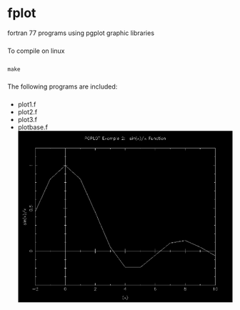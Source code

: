 # fplot
fortran 77 programs using pgplot graphic libraries
###
To compile on linux
###
`make`
###
The following programs are included:
###
- plot1.f
- plot2.f
- plot3.f
- plotbase.f
![x^2 function](pgplot.png)
